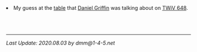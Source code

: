 
<li>My guess at the
<a href="./images/twiv648.jpg">table</a>
that
<a href="https://parasiteswithoutborders.com/daniel-griffin-md-phd/">
Daniel Griffin</a> was talking about on
<a href="https://www.microbe.tv/twiv/twiv-648/">TWiV 648</a>.     

<br>
<br>
<br>
<br>
<hr>
<i>Last Update: 2020.08.03 by dmm@1-4-5.net


